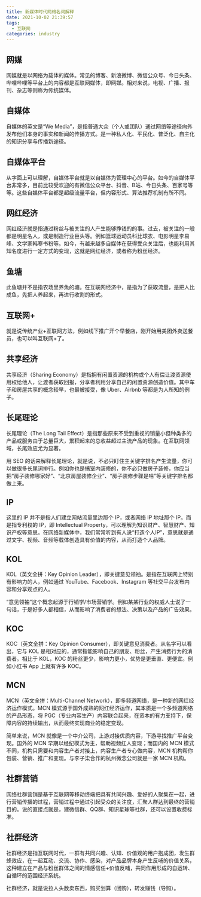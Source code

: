 ```yaml
---
title: 新媒体时代网络名词解释
date: 2021-10-02 21:39:57
tags: 
  - 互联网
categories: industry
---
```



## 网媒

网媒就是以网络为载体的媒体。常见的博客、新浪微博、微信公众号、今日头条、哔哩哔哩等平台上的内容都是互联网媒体，即网媒。相对来说，电视、广播、报刊、杂志等则称为传统媒体。

## 自媒体

自媒体的英文是“We Media”，是指普通大众（个人或团队）通过网络等途径向外发布他们本身的事实和新闻的传播方式。是一种私人化、平民化、普泛化、自主化的知识分享与传播新途径。

## 自媒体平台

从字面上可以理解，自媒体平台就是以自媒体为管理中心的平台。如今的自媒体平台非常多，目前比较受欢迎的有微信公众平台、抖音、B站、今日头条、百家号等等。这些自媒体平台都是超级流量平台，但内容形式、算法推荐机制有所不同。

## 网红经济

网红经济就是指通过粉丝与被关注的人产生能够挣钱的的事。过去，被关注的一般都是明星名人，或是制造行业巨头等。例如篮球运动员科比球衣、电影明星李易峰、文学家韩寒书粉等。如今，有越来越多自媒体在获得受众关注后，也能利用其知名度进行一定方式的变现，这就是网红经济，或者称为粉丝经济。

## 鱼塘

此鱼塘并不是指农场里养魚的塘。在互联网经济中，是指为了获取流量，是把人比成鱼，先把人养起来，再进行收割的形式。

## 互联网+

就是说传统产业+互联网方法，例如线下推广开个早餐店，刚开始用美团外卖送餐员，也可以叫互联网+了。

## 共享经济

共享经济（Sharing Economy）是指拥有闲置资源的机构或个人有偿让渡资源使用权给他人，让渡者获取回报，分享者利用分享自己的闲置资源创造价值。其中车子和房屋共享的概念较早，也最被接受，像 Uber、Airbnb 等都是为人所知的例子。

## 长尾理论

长尾理论（The Long Tail Effect）是指那些原来不受到重视的销量小但种类多的产品或服务由于总量巨大，累积起来的总收益超过主流产品的现象。在互联网领域，长尾效应尤为显著。

用 SEO 的话来解释长尾理论，就是说，不必只盯住主关键字排名产生流量，你可以做很多长尾词排行。例如你也是搞室内装修的，你不必只做房子装修，你应当把“房子装修哪家好”、“北京房屋装修企业”、“房子装修步骤是啥”等关键字排名都做上来。

## IP

这里的 IP 并不是指人们建立网站流量里边那个 IP，或者网络 IP 地址那个 IP。而是指专利权的 IP，即 Intellectual Property，可以理解为知识财产、智慧财产、知识产权等意思。在网络新媒体中，我们常常听到有人说“打造个人IP”，意思就是通过文字、视频、音频等载体创造具有价值的内容，从而打造个人品牌。

## KOL

KOL（英文全拼：Key Opinion Leader），即关键意见领袖。是指在互联网上特别有影响力的人，例如通过 YouTube、Facebook、Instagram 等社交平台发布内容和分享观点的人。

“意见领袖”这个概念起源于行销学/市场营销学。例如某某行业的权威人士说了一句话，于是好多人都相信，从而影响了消费者的想法、决策以及产品的广告效果。

## KOC

KOC（英文全拼：Key Opinion Consumer），即关键意见消费者。从名字可以看出，它与 KOL 是相对应的，通常指能影响自己的朋友、粉丝，产生消费行为的消费者。相比于 KOL，KOC 的粉丝更少，影响力更小，优势是更垂直、更便宜。例如小红书 App 上就有许多 KOC。

## MCN

MCN（英文全拼：Multi-Channel Network），即多频道网络，是一种新的网红经济运作模式。MCN 模式源于国外成熟的网红经济运作，其本质是一个多频道网络的产品形态，将 PGC（专业内容生产）内容联合起来，在资本的有力支持下，保障内容的持续输出，从而最终实现商业的稳定变现。

简单来说，MCN 就像是一个中介公司，上游对接优质内容，下游寻找推广平台变现。国外的 MCN 早期以经纪模式为主，帮助视频红人变现；而国内的 MCN 模式不同，机构只需要和内容生产者对接上，内容生产者专心做内容，MCN 机构帮你包装、营销、推广和变现。与李子柒合作的杭州微念公司就是一家 MCN 机构。

## 社群营销

网络社群营销是基于互联网等移动终端把具有共同兴趣、爱好的人聚集在一起，进行营销传播的过程，营销过程中通过引起受众的关注度，汇聚人群达到最终的营销目的。说的直接点就是，建微信群、QQ群、知识星球等社群，还可以设置收费标准。

## 社群经济

社群经济是指互联网时代，一群有共同兴趣、认知、价值观的用户抱成团，发生群蜂效应，在一起互动、交流、协作、感染，对产品品牌本身产生反哺的价值关系，这种建立在产品与粉丝群体之间的情感信任+价值反哺，共同作用形成的自运转、自循环的范围经济系统。

社群经济，就是说拉人头数卖东西，购买划算（团购），转发赚钱（导购）。
